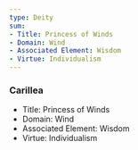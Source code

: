```yaml
---
type: Deity
sum:
- Title: Princess of Winds
- Domain: Wind
- Associated Element: Wisdom
- Virtue: Individualism
---
```

### Carillea
- Title: Princess of Winds
- Domain: Wind
- Associated Element: Wisdom
- Virtue: Individualism